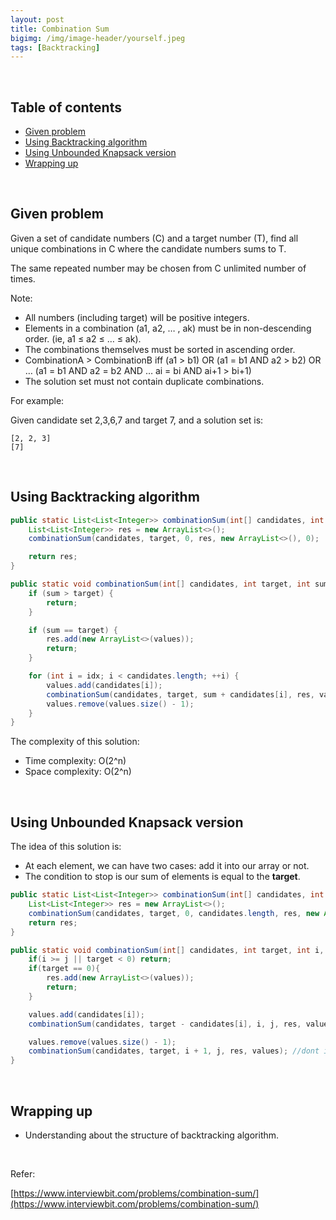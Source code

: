 ```yaml
---
layout: post
title: Combination Sum
bigimg: /img/image-header/yourself.jpeg
tags: [Backtracking]
---
```




<br>

## Table of contents
- [Given problem](#given-problem)
- [Using Backtracking algorithm](#using-backtracking-algorithm)
- [Using Unbounded Knapsack version](#using-unbounded-knapsack-version)
- [Wrapping up](#wrapping-up)


<br>

## Given problem

Given a set of candidate numbers (C) and a target number (T), find all unique combinations in C where the candidate numbers sums to T.

The same repeated number may be chosen from C unlimited number of times.

Note:
- All numbers (including target) will be positive integers.
- Elements in a combination (a1, a2, … , ak) must be in non-descending order. (ie, a1 ≤ a2 ≤ … ≤ ak).
- The combinations themselves must be sorted in ascending order.
- CombinationA > CombinationB iff (a1 > b1) OR (a1 = b1 AND a2 > b2) OR … (a1 = b1 AND a2 = b2 AND … ai = bi AND ai+1 > bi+1)
- The solution set must not contain duplicate combinations.

For example:

Given candidate set 2,3,6,7 and target 7, and a solution set is:

```
[2, 2, 3]
[7]
```


<br>

## Using Backtracking algorithm

```java
public static List<List<Integer>> combinationSum(int[] candidates, int target) {
    List<List<Integer>> res = new ArrayList<>();
    combinationSum(candidates, target, 0, res, new ArrayList<>(), 0);

    return res;
}

public static void combinationSum(int[] candidates, int target, int sum, List<List<Integer>> res, List<Integer> values, int idx) {
    if (sum > target) {
        return;
    }

    if (sum == target) {
        res.add(new ArrayList<>(values));
        return;
    }

    for (int i = idx; i < candidates.length; ++i) {
        values.add(candidates[i]);
        combinationSum(candidates, target, sum + candidates[i], res, values, i);
        values.remove(values.size() - 1);
    }
}
```

The complexity of this solution:
- Time complexity: O(2^n)
- Space complexity: O(2^n)


<br>

## Using Unbounded Knapsack version

The idea of this solution is:
- At each element, we can have two cases: add it into our array or not.
- The condition to stop is our sum of elements is equal to the **target**.

```java
public static List<List<Integer>> combinationSum(int[] candidates, int target) {
    List<List<Integer>> res = new ArrayList<>();
    combinationSum(candidates, target, 0, candidates.length, res, new ArrayList<>());
    return res;
}

public static void combinationSum(int[] candidates, int target, int i, int j, List<List<Integer>> res, List<Integer> values){
    if(i >= j || target < 0) return;
    if(target == 0){
        res.add(new ArrayList<>(values));
        return;
    }

    values.add(candidates[i]);
    combinationSum(candidates, target - candidates[i], i, j, res, values); //include item

    values.remove(values.size() - 1);
    combinationSum(candidates, target, i + 1, j, res, values); //dont include item
}
```


<br>

## Wrapping up

- Understanding about the structure of backtracking algorithm.


<br>

Refer:

[https://www.interviewbit.com/problems/combination-sum/](https://www.interviewbit.com/problems/combination-sum/)